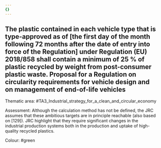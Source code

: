 ```yaml
---
{}
---
```

## The plastic contained in each vehicle type that is type-approved as of [the first day of the month following 72 months after the date of entry into force of the Regulation] under Regulation (EU) 2018/858 shall contain a minimum of 25 % of plastic recycled by weight from post-consumer plastic waste. Proposal for a Regulation on circularity requirements for vehicle design and on management of end-of-life vehicles

Thematic area: #TA3_Industrial_strategy_for_a_clean_and_circular_economy

Assessment: Although the calculation method has not be defined, the JRC assumes that these ambitious targets are in principle reachable (also based on [129]). JRC highlight that they require significant changes in the industrial production systems both in the production and uptake of high-quality recycled plastics.

Colour: #green